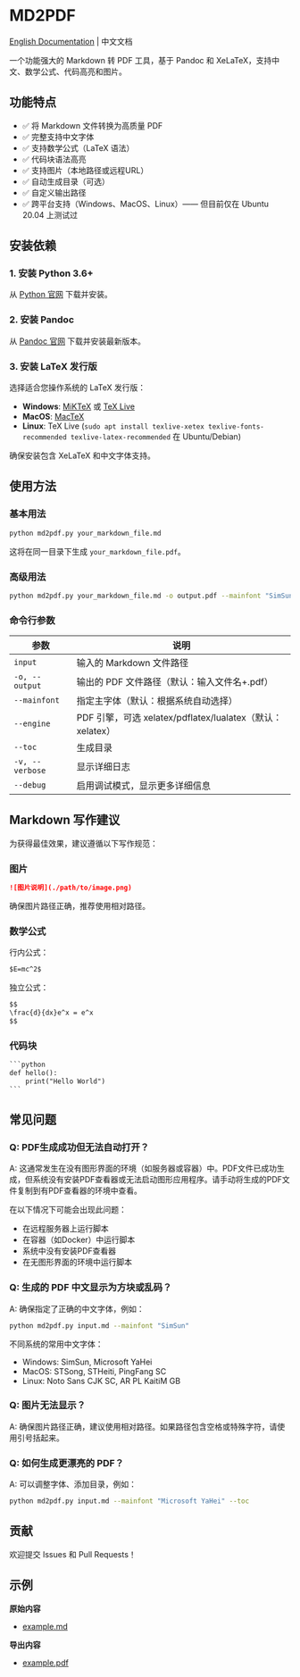 # MD2PDF

[English Documentation](./README.en.md) | 中文文档

一个功能强大的 Markdown 转 PDF 工具，基于 Pandoc 和 XeLaTeX，支持中文、数学公式、代码高亮和图片。

## 功能特点

- ✅ 将 Markdown 文件转换为高质量 PDF
- ✅ 完整支持中文字体
- ✅ 支持数学公式（LaTeX 语法）
- ✅ 代码块语法高亮
- ✅ 支持图片（本地路径或远程URL）
- ✅ 自动生成目录（可选）
- ✅ 自定义输出路径
- ✅ 跨平台支持（Windows、MacOS、Linux）—— 但目前仅在 Ubuntu 20.04 上测试过

## 安装依赖

### 1. 安装 Python 3.6+

从 [Python 官网](https://www.python.org/downloads/) 下载并安装。

### 2. 安装 Pandoc

从 [Pandoc 官网](https://pandoc.org/installing.html) 下载并安装最新版本。

### 3. 安装 LaTeX 发行版

选择适合您操作系统的 LaTeX 发行版：

- **Windows**: [MiKTeX](https://miktex.org/download) 或 [TeX Live](https://tug.org/texlive/acquire-netinstall.html)
- **MacOS**: [MacTeX](https://tug.org/mactex/mactex-download.html)
- **Linux**: TeX Live (`sudo apt install texlive-xetex texlive-fonts-recommended texlive-latex-recommended` 在 Ubuntu/Debian)

确保安装包含 XeLaTeX 和中文字体支持。

## 使用方法

### 基本用法

```bash
python md2pdf.py your_markdown_file.md
```

这将在同一目录下生成 `your_markdown_file.pdf`。

### 高级用法

```bash
python md2pdf.py your_markdown_file.md -o output.pdf --mainfont "SimSun" --engine xelatex --toc --verbose
```

### 命令行参数

| 参数 | 说明 |
|------|------|
| `input` | 输入的 Markdown 文件路径 |
| `-o, --output` | 输出的 PDF 文件路径（默认：输入文件名+.pdf） |
| `--mainfont` | 指定主字体（默认：根据系统自动选择） |
| `--engine` | PDF 引擎，可选 xelatex/pdflatex/lualatex（默认：xelatex） |
| `--toc` | 生成目录 |
| `-v, --verbose` | 显示详细日志 |
| `--debug` | 启用调试模式，显示更多详细信息 |

## Markdown 写作建议

为获得最佳效果，建议遵循以下写作规范：

### 图片

```markdown
![图片说明](./path/to/image.png)
```

确保图片路径正确，推荐使用相对路径。

### 数学公式

行内公式：

```markdown
$E=mc^2$
```

独立公式：

```markdown
$$
\frac{d}{dx}e^x = e^x
$$
```

### 代码块

```markdown
​```python
def hello():
    print("Hello World")
​```
```

## 常见问题

### Q: PDF生成成功但无法自动打开？

A: 这通常发生在没有图形界面的环境（如服务器或容器）中。PDF文件已成功生成，但系统没有安装PDF查看器或无法启动图形应用程序。请手动将生成的PDF文件复制到有PDF查看器的环境中查看。

在以下情况下可能会出现此问题：
- 在远程服务器上运行脚本
- 在容器（如Docker）中运行脚本
- 系统中没有安装PDF查看器
- 在无图形界面的环境中运行脚本

### Q: 生成的 PDF 中文显示为方块或乱码？

A: 确保指定了正确的中文字体，例如：
```bash
python md2pdf.py input.md --mainfont "SimSun"
```

不同系统的常用中文字体：
- Windows: SimSun, Microsoft YaHei
- MacOS: STSong, STHeiti, PingFang SC
- Linux: Noto Sans CJK SC, AR PL KaitiM GB

### Q: 图片无法显示？

A: 确保图片路径正确，建议使用相对路径。如果路径包含空格或特殊字符，请使用引号括起来。

### Q: 如何生成更漂亮的 PDF？

A: 可以调整字体、添加目录，例如：
```bash
python md2pdf.py input.md --mainfont "Microsoft YaHei" --toc
```

## 贡献

欢迎提交 Issues 和 Pull Requests！ 

## 示例
**原始内容**
- [example.md](./example.md)

**导出内容**
- [example.pdf](./example.pdf)
